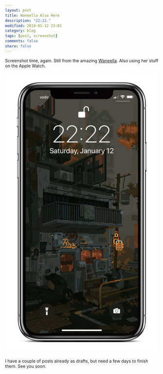 ```yaml
---
layout: post
title: Waneella Also Here
description: "22:22."
modified: 2019-01-12 23:01
category: blog
tags: [post, screenshot]
comments: false
share: false
---
```


Screenshot time, again. Still from the amazing [Waneella](https://www.patreon.com/waneella/posts). Also using her stuff on the Apple Watch.   

![waneella](https://raw.githubusercontent.com/mrBatsu/blog/master/docs/images/waneella-iphone.jpg)

I have a couple of posts already as drafts, but need a few days to finish them. See you soon. 